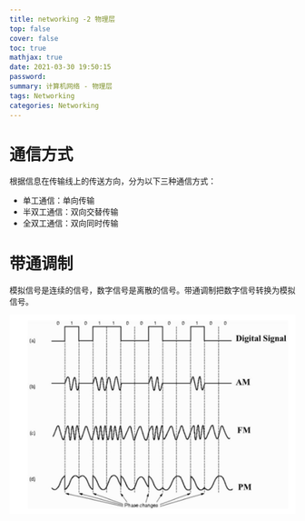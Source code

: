 ```yaml
---
title: networking -2 物理层
top: false
cover: false
toc: true
mathjax: true
date: 2021-03-30 19:50:15
password:
summary: 计算机网络 - 物理层
tags: Networking
categories: Networking
---
```


# 通信方式

根据信息在传输线上的传送方向，分为以下三种通信方式：

- 单工通信：单向传输
- 半双工通信：双向交替传输
- 全双工通信：双向同时传输

# 带通调制

模拟信号是连续的信号，数字信号是离散的信号。带通调制把数字信号转换为模拟信号。

![](networking-part4/image-20210330214355323.png)